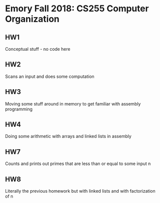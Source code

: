 # Emory Fall 2018: CS255 Computer Organization 

## HW1
Conceptual stuff - no code here

## HW2
Scans an input and does some computation

## HW3
Moving some stuff around in memory to get familiar with assembly programming

## HW4
Doing some arithmetic with arrays and linked lists in assembly

## HW7
Counts and prints out primes that are less than or equal to some input n

## HW8
Literally the previous homework but with linked lists and with factorization of n
